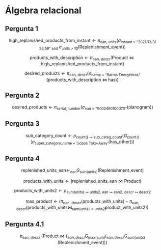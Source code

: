 # Álgebra relacional

## Pergunta 1

$$
\text{high\_replanished\_products\_from\_instant} \leftarrow \pi_{\text{ean, units}}(\sigma_{\text{instant > "2021/12/31 23:59" and }}\sigma_{\text{units > 10}}\text{(Replenishment\_event)})
$$ 

$$
\text{products\_with\_description} \leftarrow \pi_{\text{ean, descr}}(\text{Product} \bowtie \text{high\_replanished\_products\_from\_instant}) 
$$

$$
\text{desired\_products} \leftarrow \pi_{\text{ean, descr}} (\sigma_{\text{name = "Barras Energéticas"}}(\text{products\_with\_description} \bowtie \text{has}))
$$




## Pergunta 2

$$
\text{desired\_products} \leftarrow \pi_{\text{serial\_number}}( \sigma_{\text{ean = "9002490100070"}} (\text{planogram}) )
$$


## Pergunta 3

$$
\text{sub\_category\_count} \leftarrow \rho_{\text{count()}\mapsto\text{sub\_categ\_count}}(G_{\text{count()}}( \sigma_{\text{super\_category\_name = 'Sopas Take-Away'}} (\text{has\_other})))
$$


## Pergunta 4

$$
\text{replenished\_units\_ean} \leftarrow _{\text{ean}}G_{\text{sum(units)}} (\text{Replenishment\_event})  
$$
 
$$
\text{products\_with\_units} \leftarrow (\text{replenished\_units\_ean} \bowtie \text{Product})
$$

$$
\text{products\_with\_units2} \leftarrow \rho_{\text{sum(units)}\mapsto\text{units2, }\text{ean}\mapsto\text{ean2, }\text{descr}\mapsto\text{descr2}}
$$


$$ 
\text{max\_product} \leftarrow ( \pi_{\text{ean, descr}}(\text{products\_with\_units}) - \pi_{\text{ean, descr}} (\text{products\_with\_units} \bowtie_{\text{sum(units)}<\text{units2}} \text{product\_with\_units2} ) )
$$

## Pergunta 4.1

$$
\pi_{\text{ean, descr }} (\text{Product} \bowtie (_{ean, descr}G_{\text{max(sum)}}(_{ean, descr}G_{\text{sum(units)}}(\text{Replenishment\_event})))
$$